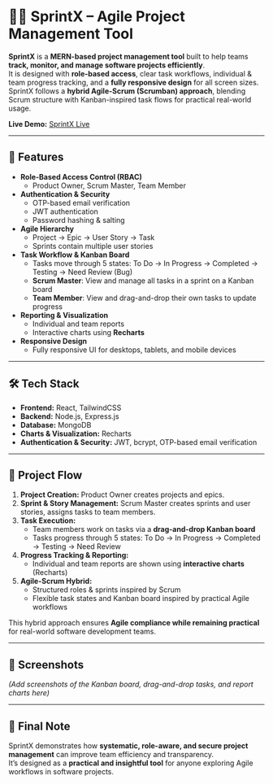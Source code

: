 # 🏃‍♂️ SprintX – Agile Project Management Tool

**SprintX** is a **MERN-based project management tool** built to help teams **track, monitor, and manage software projects efficiently**.  
It is designed with **role-based access**, clear task workflows, individual & team progress tracking, and a **fully responsive design** for all screen sizes.  
SprintX follows a **hybrid Agile-Scrum (Scrumban) approach**, blending Scrum structure with Kanban-inspired task flows for practical real-world usage.

**Live Demo:** [SprintX Live](https://sprintx.netlify.app)

---

## 🚀 Features
- **Role-Based Access Control (RBAC)**  
  - Product Owner, Scrum Master, Team Member  
- **Authentication & Security**  
  - OTP-based email verification  
  - JWT authentication  
  - Password hashing & salting  
- **Agile Hierarchy**  
  - Project → Epic → User Story → Task  
  - Sprints contain multiple user stories  
- **Task Workflow & Kanban Board**  
  - Tasks move through 5 states: To Do → In Progress → Completed → Testing → Need Review (Bug)  
  - **Scrum Master**: View and manage all tasks in a sprint on a Kanban board  
  - **Team Member**: View and drag-and-drop their own tasks to update progress  
- **Reporting & Visualization**  
  - Individual and team reports  
  - Interactive charts using **Recharts**  
- **Responsive Design**  
  - Fully responsive UI for desktops, tablets, and mobile devices  

---

## 🛠️ Tech Stack
- **Frontend:** React, TailwindCSS  
- **Backend:** Node.js, Express.js  
- **Database:** MongoDB  
- **Charts & Visualization:** Recharts  
- **Authentication & Security:** JWT, bcrypt, OTP-based email verification  

---

## 🔄 Project Flow
1. **Project Creation:** Product Owner creates projects and epics.  
2. **Sprint & Story Management:** Scrum Master creates sprints and user stories, assigns tasks to team members.  
3. **Task Execution:**  
   - Team members work on tasks via a **drag-and-drop Kanban board**  
   - Tasks progress through 5 states: To Do → In Progress → Completed → Testing → Need Review  
4. **Progress Tracking & Reporting:**  
   - Individual and team reports are shown using **interactive charts** (Recharts)  
5. **Agile-Scrum Hybrid:**  
   - Structured roles & sprints inspired by Scrum  
   - Flexible task states and Kanban board inspired by practical Agile workflows  

This hybrid approach ensures **Agile compliance while remaining practical** for real-world software development teams.

---

## 📸 Screenshots
*(Add screenshots of the Kanban board, drag-and-drop tasks, and report charts here)*

---

## 🌟 Final Note
SprintX demonstrates how **systematic, role-aware, and secure project management** can improve team efficiency and transparency.  
It’s designed as a **practical and insightful tool** for anyone exploring Agile workflows in software projects.
